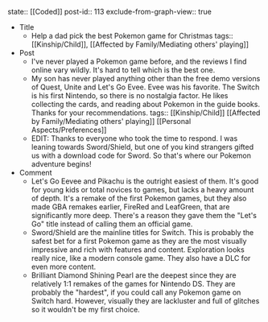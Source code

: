 state:: [[Coded]]
post-id:: 113
exclude-from-graph-view:: true

- Title
  - Help a dad pick the best Pokemon game for Christmas
    tags:: [[Kinship/Child]], [[Affected by Family/Mediating others' playing]]
- Post
  - I've never played a Pokemon game before, and the reviews I find online vary wildly. It's hard to tell which is the best one.
  - My son has never played anything other than the free demo versions of Quest, Unite and Let's Go Evee. Evee was his favorite. The Switch is his first Nintendo, so there is no nostalgia factor. He likes collecting the cards, and reading about Pokemon in the guide books. Thanks for your recommendations.
    tags:: [[Kinship/Child]] [[Affected by Family/Mediating others' playing]] [[Personal Aspects/Preferences]]
  - EDIT: Thanks to everyone who took the time to respond. I was leaning towards Sword/Shield, but one of you kind strangers gifted us with a download code for Sword. So that's where our Pokemon adventure begins!
- Comment
  - Let's Go Eevee and Pikachu is the outright easiest of them. It's good for young kids or total novices to games, but lacks a heavy amount of depth. It's a remake of the first Pokemon games, but they also made GBA remakes earlier, FireRed and LeafGreen, that are significantly more deep. There's a reason they gave them the "Let's Go" title instead of calling them an official game.
  - Sword/Shield are the mainline titles for Switch. This is probably the safest bet for a first Pokemon game as they are the most visually impressive and rich with features and content. Exploration looks really nice, like a modern console game. They also have a DLC for even more content.
  - Brilliant Diamond Shining Pearl are the deepest since they are relatively 1:1 remakes of the games for Nintendo DS. They are probably the "hardest", if you could call any Pokemon game on Switch hard. However, visually they are lackluster and full of glitches so it wouldn't be my first choice.
